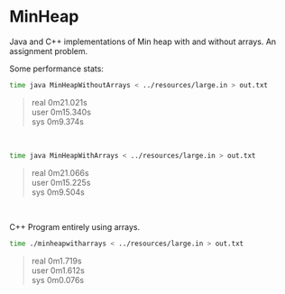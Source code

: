 # MinHeap
Java and C++ implementations of Min heap with and without arrays. An assignment problem.

Some performance stats:

```sh
time java MinHeapWithoutArrays < ../resources/large.in > out.txt
```
>real	0m21.021s<br>
>user	0m15.340s<br>
>sys	0m9.374s<br>

<br>

```sh
time java MinHeapWithArrays < ../resources/large.in > out.txt
```
>real	0m21.066s<br>
>user	0m15.225s<br>
>sys	0m9.504s<br>


<br>


C++ Program entirely using arrays.

```sh
time ./minheapwitharrays < ../resources/large.in > out.txt 
```

>real	0m1.719s<br>
>user	0m1.612s<br>
>sys	0m0.076s<br>
